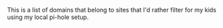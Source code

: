 This is a list of domains that belong to sites that I'd rather filter for my kids using my local pi-hole setup.
